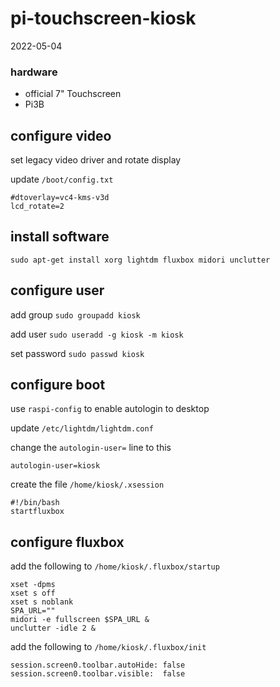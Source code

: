 # pi-touchscreen-kiosk

2022-05-04

### hardware

* official 7" Touchscreen
* Pi3B

## configure video

set legacy video driver and rotate display

update `/boot/config.txt`

```
#dtoverlay=vc4-kms-v3d
lcd_rotate=2
```

## install software

`sudo apt-get install xorg lightdm fluxbox midori unclutter`

## configure user

add group `sudo groupadd kiosk`

add user `sudo useradd -g kiosk -m kiosk`

set password `sudo passwd kiosk`

## configure boot

use `raspi-config` to enable autologin to desktop

update `/etc/lightdm/lightdm.conf`

change the `autologin-user=` line to this

```
autologin-user=kiosk
```

create the file `/home/kiosk/.xsession`

```
#!/bin/bash
startfluxbox
```

## configure fluxbox

add the following to `/home/kiosk/.fluxbox/startup`

```
xset -dpms
xset s off
xset s noblank
SPA_URL=""
midori -e fullscreen $SPA_URL &
unclutter -idle 2 &
```

add the following to `/home/kiosk/.fluxbox/init`

```
session.screen0.toolbar.autoHide: false
session.screen0.toolbar.visible:  false
```
